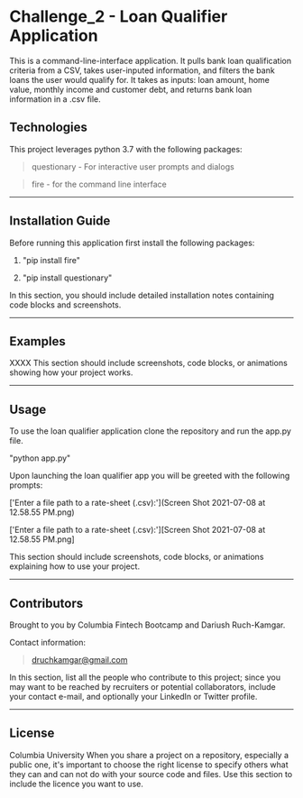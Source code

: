 # Challenge_2 - Loan Qualifier Application
This is a command-line-interface application. It pulls bank loan qualification criteria from a CSV, takes user-inputed information, and filters the bank loans the user would qualify for. It takes as inputs: loan amount, home value, monthly income and customer debt, and returns bank loan information in a .csv file. 

## Technologies
This project leverages python 3.7 with the following packages:

> questionary - For interactive user prompts and dialogs

> fire - for the command line interface

---

## Installation Guide
Before running this application first install the following packages:

1. "pip install fire"

2. "pip install questionary"

In this section, you should include detailed installation notes containing code blocks and screenshots.

---

## Examples
XXXX
This section should include screenshots, code blocks, or animations showing how your project works.

---

## Usage
To use the loan qualifier application clone the repository and run the app.py file.

"python app.py"

Upon launching the loan qualifier app you will be greeted with the following prompts:

['Enter a file path to a rate-sheet (.csv):'](Screen Shot 2021-07-08 at 12.58.55 PM.png)

['Enter a file path to a rate-sheet (.csv):'][Screen Shot 2021-07-08 at 12.58.55 PM.png]

This section should include screenshots, code blocks, or animations explaining how to use your project.

---

## Contributors
Brought to you by Columbia Fintech Bootcamp and Dariush Ruch-Kamgar. 

Contact information: 
> druchkamgar@gmail.com

In this section, list all the people who contribute to this project; since you may want to be reached by recruiters or potential collaborators, include your contact e-mail, and optionally your LinkedIn or Twitter profile.

---

## License
Columbia University
When you share a project on a repository, especially a public one, it's important to choose the right license to specify others what they can and can not do with your source code and files. Use this section to include the licence you want to use.